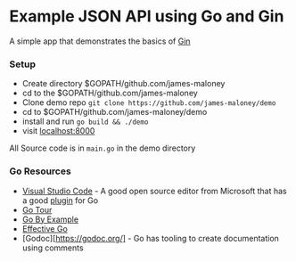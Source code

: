 # Example JSON API using Go and Gin

A simple app that demonstrates the basics of [Gin](https://github.con/gin-gonic/gin)

### Setup

- Create directory $GOPATH/github.com/james-maloney
- cd to the $GOPATH/github.com/james-maloney
- Clone demo repo `git clone https://github.com/james-maloney/demo`
- cd to $GOPATH/github.com/james-maloney/demo
- install and run `go build && ./demo`
- visit [localhost:8000](http://localhost:8000)

All Source code is in `main.go` in the demo directory

### Go Resources

- [Visual Studio Code](http://code.visualstudio.com) - A good open source editor from Microsoft that has a good [plugin](https://marketplace.visualstudio.com/items?itemName=lukehoban.Go) for Go
- [Go Tour](https://tour.golang.org/welcome/1)
- [Go By Example](https://gobyexample.com/)
- [Effective Go](https://golang.org/doc/effective_go.html)
- [Godoc][https://godoc.org/] - Go has tooling to create documentation using comments
